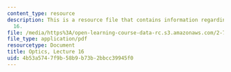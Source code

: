 ```yaml
---
content_type: resource
description: This is a resource file that contains information regarding optics lecture
  16.
file: /media/https%3A/open-learning-course-data-rc.s3.amazonaws.com/2-71-optics-spring-2014/4b53a5747f9b58b9b73b2bbcc39945f0_MIT2_71S14_lec16_notes.pdf
file_type: application/pdf
resourcetype: Document
title: Optics, Lecture 16
uid: 4b53a574-7f9b-58b9-b73b-2bbcc39945f0
---
```

